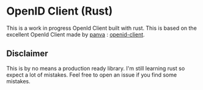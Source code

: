 # OpenID Client (Rust)

This is a work in progress OpenId Client built with rust. This is based on the excellent OpenId Client made by [panva](https://github.com/panva) : [openid-client](https://github.com/panva/node-openid-client).

## Disclaimer

This is by no means a production ready library. I'm still learning rust so expect a lot of mistakes. Feel free to open an issue if you find some mistakes.
